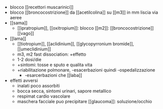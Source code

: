 - blocco [[recettori muscarinici]]
- blocco [[broncocostrizione]] da [[acetilcolina]] su [[m3]] in mm liscia via aeree
- [[sama]]
	- [[ipratropium]], [[oxitropium]]: blocco [[m2]]: [[broncocostrizione]] [[vago]]
- [[lama]]
	- [[tiotropium]], [[aclidinium]], [[glycopyrronium bromide]], [[umeclidinium]]
	- m3, m2 fast dissociation: +effetto
	- 1-2 dosi/die
	- +sintomi: tosse e sputo e qualita vita
	- +riabilitazione polmonare, -esacerbazioni quindi -ospedalizzazione
		- -esarcerbazioni che [[laba]]
- effetti avversi
	- inalati poco assorbiti
	- bocca secca, sintomi urinari, sapore metallico
	- respimat cardio vascolare
	- maschera facciale puo precipitare [[glaucoma]]: soluzione/occhio